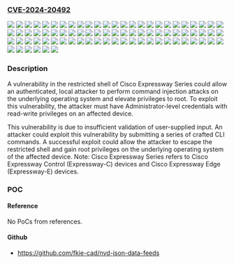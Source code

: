 ### [CVE-2024-20492](https://cve.mitre.org/cgi-bin/cvename.cgi?name=CVE-2024-20492)
![](https://img.shields.io/static/v1?label=Product&message=Cisco%20TelePresence%20Video%20Communication%20Server%20(VCS)%20Expressway&color=blue)
![](https://img.shields.io/static/v1?label=Version&message=X12.5.0%20&color=brightgreen)
![](https://img.shields.io/static/v1?label=Version&message=X12.5.1%20&color=brightgreen)
![](https://img.shields.io/static/v1?label=Version&message=X12.5.2%20&color=brightgreen)
![](https://img.shields.io/static/v1?label=Version&message=X12.5.3%20&color=brightgreen)
![](https://img.shields.io/static/v1?label=Version&message=X12.5.4%20&color=brightgreen)
![](https://img.shields.io/static/v1?label=Version&message=X12.5.5%20&color=brightgreen)
![](https://img.shields.io/static/v1?label=Version&message=X12.5.6%20&color=brightgreen)
![](https://img.shields.io/static/v1?label=Version&message=X12.5.7%20&color=brightgreen)
![](https://img.shields.io/static/v1?label=Version&message=X12.5.8%20&color=brightgreen)
![](https://img.shields.io/static/v1?label=Version&message=X12.5.9%20&color=brightgreen)
![](https://img.shields.io/static/v1?label=Version&message=X12.6.0%20&color=brightgreen)
![](https://img.shields.io/static/v1?label=Version&message=X12.6.1%20&color=brightgreen)
![](https://img.shields.io/static/v1?label=Version&message=X12.6.2%20&color=brightgreen)
![](https://img.shields.io/static/v1?label=Version&message=X12.6.3%20&color=brightgreen)
![](https://img.shields.io/static/v1?label=Version&message=X12.6.4%20&color=brightgreen)
![](https://img.shields.io/static/v1?label=Version&message=X12.7.0%20&color=brightgreen)
![](https://img.shields.io/static/v1?label=Version&message=X12.7.1%20&color=brightgreen)
![](https://img.shields.io/static/v1?label=Version&message=X14.0.0%20&color=brightgreen)
![](https://img.shields.io/static/v1?label=Version&message=X14.0.1%20&color=brightgreen)
![](https://img.shields.io/static/v1?label=Version&message=X14.0.10%20&color=brightgreen)
![](https://img.shields.io/static/v1?label=Version&message=X14.0.11%20&color=brightgreen)
![](https://img.shields.io/static/v1?label=Version&message=X14.0.2%20&color=brightgreen)
![](https://img.shields.io/static/v1?label=Version&message=X14.0.3%20&color=brightgreen)
![](https://img.shields.io/static/v1?label=Version&message=X14.0.4%20&color=brightgreen)
![](https://img.shields.io/static/v1?label=Version&message=X14.0.5%20&color=brightgreen)
![](https://img.shields.io/static/v1?label=Version&message=X14.0.6%20&color=brightgreen)
![](https://img.shields.io/static/v1?label=Version&message=X14.0.7%20&color=brightgreen)
![](https://img.shields.io/static/v1?label=Version&message=X14.0.8%20&color=brightgreen)
![](https://img.shields.io/static/v1?label=Version&message=X14.0.9%20&color=brightgreen)
![](https://img.shields.io/static/v1?label=Version&message=X14.2.0%20&color=brightgreen)
![](https://img.shields.io/static/v1?label=Version&message=X14.2.1%20&color=brightgreen)
![](https://img.shields.io/static/v1?label=Version&message=X14.2.2%20&color=brightgreen)
![](https://img.shields.io/static/v1?label=Version&message=X14.2.5%20&color=brightgreen)
![](https://img.shields.io/static/v1?label=Version&message=X14.2.6%20&color=brightgreen)
![](https://img.shields.io/static/v1?label=Version&message=X14.2.7%20&color=brightgreen)
![](https://img.shields.io/static/v1?label=Version&message=X14.3.0%20&color=brightgreen)
![](https://img.shields.io/static/v1?label=Version&message=X14.3.1%20&color=brightgreen)
![](https://img.shields.io/static/v1?label=Version&message=X14.3.2%20&color=brightgreen)
![](https://img.shields.io/static/v1?label=Version&message=X14.3.3%20&color=brightgreen)
![](https://img.shields.io/static/v1?label=Version&message=X14.3.4%20&color=brightgreen)
![](https://img.shields.io/static/v1?label=Version&message=X14.3.5%20&color=brightgreen)
![](https://img.shields.io/static/v1?label=Version&message=X14.3.6%20&color=brightgreen)
![](https://img.shields.io/static/v1?label=Version&message=X15.0.0%20&color=brightgreen)
![](https://img.shields.io/static/v1?label=Version&message=X15.0.1%20&color=brightgreen)
![](https://img.shields.io/static/v1?label=Version&message=X15.0.2%20&color=brightgreen)
![](https://img.shields.io/static/v1?label=Version&message=X15.0.3%20&color=brightgreen)
![](https://img.shields.io/static/v1?label=Version&message=X8.1%20&color=brightgreen)
![](https://img.shields.io/static/v1?label=Version&message=X8.1.1%20&color=brightgreen)
![](https://img.shields.io/static/v1?label=Version&message=X8.1.2%20&color=brightgreen)
![](https://img.shields.io/static/v1?label=Version&message=X8.10.0%20&color=brightgreen)
![](https://img.shields.io/static/v1?label=Version&message=X8.10.1%20&color=brightgreen)
![](https://img.shields.io/static/v1?label=Version&message=X8.10.2%20&color=brightgreen)
![](https://img.shields.io/static/v1?label=Version&message=X8.10.3%20&color=brightgreen)
![](https://img.shields.io/static/v1?label=Version&message=X8.10.4%20&color=brightgreen)
![](https://img.shields.io/static/v1?label=Version&message=X8.11.0%20&color=brightgreen)
![](https://img.shields.io/static/v1?label=Version&message=X8.11.1%20&color=brightgreen)
![](https://img.shields.io/static/v1?label=Version&message=X8.11.2%20&color=brightgreen)
![](https://img.shields.io/static/v1?label=Version&message=X8.11.3%20&color=brightgreen)
![](https://img.shields.io/static/v1?label=Version&message=X8.11.4%20&color=brightgreen)
![](https://img.shields.io/static/v1?label=Version&message=X8.2%20&color=brightgreen)
![](https://img.shields.io/static/v1?label=Version&message=X8.2.1%20&color=brightgreen)
![](https://img.shields.io/static/v1?label=Version&message=X8.2.2%20&color=brightgreen)
![](https://img.shields.io/static/v1?label=Version&message=X8.5%20&color=brightgreen)
![](https://img.shields.io/static/v1?label=Version&message=X8.5.1%20&color=brightgreen)
![](https://img.shields.io/static/v1?label=Version&message=X8.5.2%20&color=brightgreen)
![](https://img.shields.io/static/v1?label=Version&message=X8.5.3%20&color=brightgreen)
![](https://img.shields.io/static/v1?label=Version&message=X8.6%20&color=brightgreen)
![](https://img.shields.io/static/v1?label=Version&message=X8.6.1%20&color=brightgreen)
![](https://img.shields.io/static/v1?label=Version&message=X8.7%20&color=brightgreen)
![](https://img.shields.io/static/v1?label=Version&message=X8.7.1%20&color=brightgreen)
![](https://img.shields.io/static/v1?label=Version&message=X8.7.2%20&color=brightgreen)
![](https://img.shields.io/static/v1?label=Version&message=X8.7.3%20&color=brightgreen)
![](https://img.shields.io/static/v1?label=Version&message=X8.8%20&color=brightgreen)
![](https://img.shields.io/static/v1?label=Version&message=X8.8.1%20&color=brightgreen)
![](https://img.shields.io/static/v1?label=Version&message=X8.8.2%20&color=brightgreen)
![](https://img.shields.io/static/v1?label=Version&message=X8.8.3%20&color=brightgreen)
![](https://img.shields.io/static/v1?label=Version&message=X8.9%20&color=brightgreen)
![](https://img.shields.io/static/v1?label=Version&message=X8.9.1%20&color=brightgreen)
![](https://img.shields.io/static/v1?label=Version&message=X8.9.2%20&color=brightgreen)
![](https://img.shields.io/static/v1?label=Vulnerability&message=Improper%20Neutralization%20of%20Special%20Elements%20used%20in%20a%20Command%20('Command%20Injection')&color=brightgreen)

### Description

A vulnerability in the restricted shell of Cisco Expressway Series could allow an authenticated, local attacker to perform command injection attacks on the underlying operating system and elevate privileges to root. To exploit this vulnerability, the attacker must have Administrator-level credentials with read-write privileges on an affected device.This vulnerability is due to insufficient validation of user-supplied input. An attacker could exploit this vulnerability by submitting a series of crafted CLI commands. A successful exploit could allow the attacker to escape the restricted shell and gain root privileges on the underlying operating system of the affected device.Note: Cisco Expressway Series refers to Cisco Expressway Control (Expressway-C) devices and Cisco Expressway Edge (Expressway-E) devices.

### POC

#### Reference
No PoCs from references.

#### Github
- https://github.com/fkie-cad/nvd-json-data-feeds

